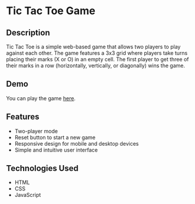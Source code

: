 # Tic Tac Toe Game

## Description
Tic Tac Toe is a simple web-based game that allows two players to play against each other. The game features a 3x3 grid where players take turns placing their marks (X or O) in an empty cell. The first player to get three of their marks in a row (horizontally, vertically, or diagonally) wins the game.

## Demo
You can play the game [here](https://tic-tac-toe-appproject.netlify.app/).

## Features
- Two-player mode
- Reset button to start a new game
- Responsive design for mobile and desktop devices
- Simple and intuitive user interface

## Technologies Used
- HTML
- CSS
- JavaScript


